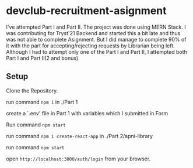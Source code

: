 # devclub-recruitment-asignment

I've attempted Part I and Part II. The project was done using MERN Stack. I was contributing for Tryst'21 Backend and started this a bit late and thus was not able to complete Asignment. But I did manage to complete 90% of it with the part for accepting/rejecting requests by Librarian being left. Although I had to attempt only one of the Part I and Part II, I attempted both Part I and Part II(2 and bonus).



## Setup
Clone the Repository.

run command `npm i` in ./Part 1

create a `.env' file in Part 1 with variables which I submitted in Form


Run command `npm start `

run command `npm i create-react-app` in ./Part 2/apni-library

run command `npm start`

open `http://localhost:3000/auth/login` from your browser.
